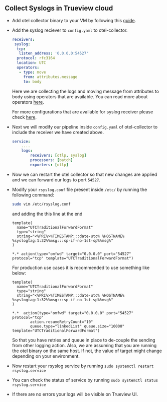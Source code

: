 ## Collect Syslogs in Trueview cloud

- Add otel collector binary to your VM by following this [guide](https://signoz.io/docs/tutorial/opentelemetry-binary-usage-in-virtual-machine/).

- Add the syslog reciever to `config.yaml` to otel-collector.

  ```yaml {2-10}
  receivers:
   syslog:
    tcp:
     listen_address: '0.0.0.0:54527'
    protocol: rfc3164
    location: UTC
    operators:
     - type: move
       from: attributes.message
       to: body
  ```

  Here we are collecting the logs and moving message from attributes to body using operators that are available.
  You can read more about operators [here](https://signoz.io/docs/userguide/logs/#operators-for-parsing-and-manipulating-logs).

  For more configurations that are available for syslog receiver please check [here](https://github.com/open-telemetry/opentelemetry-collector-contrib/tree/main/receiver/syslogreceiver).

- Next we will modify our pipeline inside `config.yaml` of otel-collector to include the receiver we have created above.

  ```yaml {4}
  service:
      ....
      logs:
          receivers: [otlp, syslog]
          processors: [batch]
          exporters: [otlp]
  ```

- Now we can restart the otel collector so that new changes are applied and we can forward our logs to port `54527`.

- Modify your `rsyslog.conf` file present inside `/etc/` by running the following command:

  ```bash
  sudo vim /etc/rsyslog.conf
  ```

  and adding the this line at the end

  ```
  template(
    name="UTCTraditionalForwardFormat"
    type="string"
    string="<%PRI%>%TIMESTAMP:::date-utc% %HOSTNAME% %syslogtag:1:32%%msg:::sp-if-no-1st-sp%%msg%"
  )

  *.* action(type="omfwd" target="0.0.0.0" port="54527" protocol="tcp" template="UTCTraditionalForwardFormat")
  ```

  For production use cases it is recommended to use something like below:

  ```
  template(
    name="UTCTraditionalForwardFormat"
    type="string"
    string="<%PRI%>%TIMESTAMP:::date-utc% %HOSTNAME% %syslogtag:1:32%%msg:::sp-if-no-1st-sp%%msg%"
  )

  *.*  action(type="omfwd" target="0.0.0.0" port="54527" protocol="tcp"
          action.resumeRetryCount="10"
          queue.type="linkedList" queue.size="10000" template="UTCTraditionalForwardFormat")
  ```
  So that you have retries and queue in place to de-couple the sending from other logging action. Also, we are assuming that you are running the otel binary on the same host. If not, the value of target might change depending on your environment.

- Now restart your rsyslog service by running `sudo systemctl restart rsyslog.service`

- You can check the status of service by running `sudo systemctl status rsyslog.service`

- If there are no errors your logs will be visible on Trueview UI.
